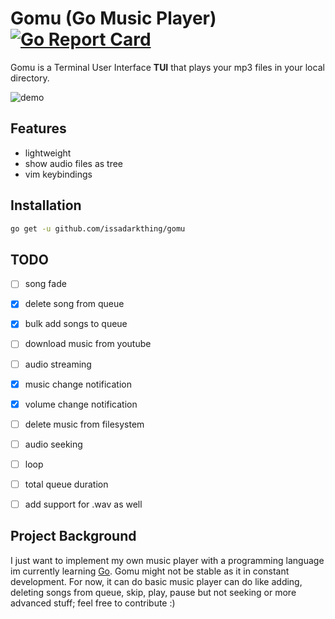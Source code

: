 
# Gomu (Go Music Player) [![Go Report Card](https://goreportcard.com/badge/github.com/issadarkthing/gomu)](https://goreportcard.com/report/github.com/issadarkthing/gomu)
Gomu is a Terminal User Interface **TUI** that plays your mp3 files in your local directory. 

![demo](/gomu-demo.gif)

## Features
- lightweight
- show audio files as tree
- vim keybindings

## Installation
```sh
go get -u github.com/issadarkthing/gomu
```

## TODO
- [ ] song fade
- [X] delete song from queue
- [x] bulk add songs to queue
- [ ] download music from youtube
- [ ] audio streaming
- [x] music change notification
- [x] volume change notification
- [ ] delete music from filesystem
- [ ] audio seeking
- [ ] loop
- [ ] total queue duration
- [ ] add support for .wav as well


## Project Background
I just want to implement my own music player with a programming language im currently learning [Go](https://golang.org/). Gomu might not be stable as it in constant development. For now, it can do basic music player can do like adding, deleting songs from queue, skip, play, pause but not seeking or more advanced stuff; feel free to contribute :)
